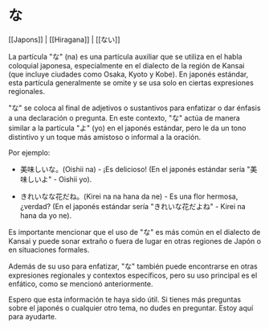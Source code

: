 # な
[[Japons]] | [[Hiragana]] | [[ない]]

La partícula "な" (na) es una partícula auxiliar que se utiliza en el habla coloquial japonesa, especialmente en el dialecto de la región de Kansai (que incluye ciudades como Osaka, Kyoto y Kobe). En japonés estándar, esta partícula generalmente se omite y se usa solo en ciertas expresiones regionales.

"な" se coloca al final de adjetivos o sustantivos para enfatizar o dar énfasis a una declaración o pregunta. En este contexto, "な" actúa de manera similar a la partícula "よ" (yo) en el japonés estándar, pero le da un tono distintivo y un toque más amistoso o informal a la oración.

Por ejemplo:

- 美味しいな。(Oishii na) - ¡Es delicioso! (En el japonés estándar sería "美味しいよ" - Oishii yo).
    
- きれいなな花だね。(Kirei na na hana da ne) - Es una flor hermosa, ¿verdad? (En el japonés estándar sería "きれいな花だよね" - Kirei na hana da yo ne).
    

Es importante mencionar que el uso de "な" es más común en el dialecto de Kansai y puede sonar extraño o fuera de lugar en otras regiones de Japón o en situaciones formales.

Además de su uso para enfatizar, "な" también puede encontrarse en otras expresiones regionales y contextos específicos, pero su uso principal es el enfático, como se mencionó anteriormente.

Espero que esta información te haya sido útil. Si tienes más preguntas sobre el japonés o cualquier otro tema, no dudes en preguntar. Estoy aquí para ayudarte.